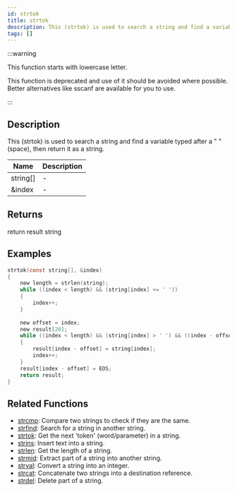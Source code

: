 ```yaml
---
id: strtok
title: strtok
description: This (strtok) is used to search a string and find a variable typed after a " " (space), then return it as a string.
tags: []
---
```


:::warning

This function starts with lowercase letter.

This function is deprecated and use of it should be avoided where possible.
Better alternatives like sscanf are available for you to use.

:::

## Description

This (strtok) is used to search a string and find a variable typed after a " " (space), then return it as a string.

| Name                    | Description                                                               |
| ----------------------- | ------------------------------------------------------------------------- |
| string[]                | -                                                                         |
| &index                  | -                                                                         |

## Returns

return result string

## Examples

```c
strtok(const string[], &index)
{
	new length = strlen(string);
	while ((index < length) && (string[index] <= ' '))
	{
		index++;
	}
 
	new offset = index;
	new result[20];
	while ((index < length) && (string[index] > ' ') && ((index - offset) < (sizeof(result) - 1)))
	{
		result[index - offset] = string[index];
		index++;
	}
	result[index - offset] = EOS;
	return result;
}
```

## Related Functions

- [strcmp](strcmp): Compare two strings to check if they are the same.
- [strfind](strfind): Search for a string in another string.
- [strtok](strtok): Get the next 'token' (word/parameter) in a string.
- [strins](../function/strins): Insert text into a string.
- [strlen](../function/strlen): Get the length of a string.
- [strmid](strmid): Extract part of a string into another string.
- [strval](strval): Convert a string into an integer.
- [strcat](strcat): Concatenate two strings into a destination reference.
- [strdel](strdel): Delete part of a string.
